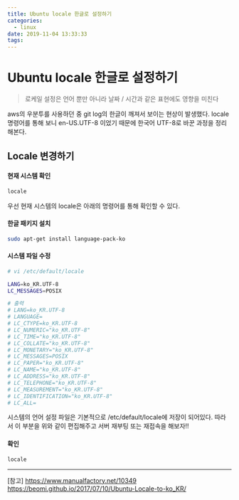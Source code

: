 ```yaml
---
title: Ubuntu locale 한글로 설정하기
categories:
  - linux
date: 2019-11-04 13:33:33
tags:
---
```



# Ubuntu locale 한글로 설정하기

> 로케일 설정은 언어 뿐만 아니라 날짜 / 시간과 같은 표현에도 영향을 미친다

aws의 우분투를 사용하던 중 git log의 한글이 깨져서 보이는 현상이 발생했다. locale 명령어를 통해 보니 en-US.UTF-8 이었기 때문에 한국어 UTF-8로 바꾼 과정을 정리해본다.

## Locale 변경하기

#### 현재 시스템 확인

~~~sh
locale
~~~

우선 현재 시스템의 locale은 아래의 명령어를 통해 확인할 수 있다.

#### 한글 패키지 설치

~~~sh
sudo apt-get install language-pack-ko
~~~

#### 시스템 파일 수정

~~~sh
# vi /etc/default/locale

LANG=ko_KR.UTF-8
LC_MESSAGES=POSIX

# 출력
# LANG=ko_KR.UTF-8
# LANGUAGE=
# LC_CTYPE=ko_KR.UTF-8
# LC_NUMERIC="ko_KR.UTF-8"
# LC_TIME="ko_KR.UTF-8"
# LC_COLLATE="ko_KR.UTF-8"
# LC_MONETARY="ko_KR.UTF-8"
# LC_MESSAGES=POSIX
# LC_PAPER="ko_KR.UTF-8"
# LC_NAME="ko_KR.UTF-8"
# LC_ADDRESS="ko_KR.UTF-8"
# LC_TELEPHONE="ko_KR.UTF-8"
# LC_MEASUREMENT="ko_KR.UTF-8"
# LC_IDENTIFICATION="ko_KR.UTF-8"
# LC_ALL=
~~~

시스템의 언어 설정 파일은 기본적으로 /etc/default/locale에 저장이 되어있다. 따라서 이 부분을 위와 같이 편집해주고 서버 재부팅 또는 재접속을 해보자!!

#### 확인

~~~sh
locale
~~~

---
[참고]
<https://www.manualfactory.net/10349>
<https://beomi.github.io/2017/07/10/Ubuntu-Locale-to-ko_KR/>